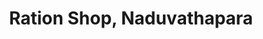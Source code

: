 ---
title: "Ration Shop, Naduvathapara"
url: /naduvathapara/ration-shop-naduvathapara/
shop: convenience
---